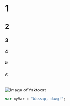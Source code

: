 # 1
## 2
### 3
#### 4
##### 5
###### 6
![Image of Yaktocat](https://octodex.github.com/images/yaktocat.png)

``` javascript
var myVar = "Wassap, dawg!";
```
